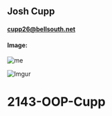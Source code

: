 ## Josh Cupp
#### cupp26@bellsouth.net
#### Image:
![me](https://i.imgur.com/6vCbMnH.png)

![Imgur](https://i.imgur.com/fcY07Om.jpg?1)
# 2143-OOP-Cupp
